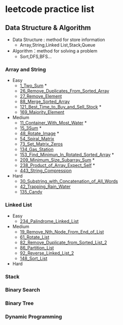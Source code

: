 # leetcode practice list

## Data Structure & Algorithm
- Data Structure : method for store information
  - Array,String,Linked List,Stack,Queue
- Algorithm：method for solving a problem
  - Sort,DFS,BFS...
### Array and String
  - Easy
    - [1_Two_Sum](/Array/Esay/1_Two_Sum.py) *
    - [26_Remove_Duplicates_From_Sorted_Array](/Array/Esay/26_Remove_Duplicates_From_Sorted_Array.py)
    - [27_Remove_Element](/Array/Esay/27_Remove_Element.py)
    - [88_Merge_Sorted_Array](/Array/Esay/88_Merge_Sorted_Array.py)
    - [121_Best_Time_to_Buy_and_Sell_Stock](/Array/Esay/121_Best_Time_to_Buy_and_Sell_Stock.py) *
    - [169_Majority_Element](/Array/Esay/169_Majority_Element.py)
  - Medium
    - [11_Container_With_Most_Water](/Array/Medium/11_Container_With_Most_Water.py) *
    - [15_3Sum](/Array/Medium/15_3Sum.py) *
    - [48_Rotate_Image](/Array/Medium/48_Rotate_Image.py) *
    - [54_Spiral_Matrix](/Array/Medium/54_Spiral_Matrix.py)
    - [73_Set_Matrix_Zeros](/Array/Medium/73_Set_Matrix_Zeros.py)
    - [134_Gas_Station](/Array/Medium/134_Gas_Station.py)
    - [153_Find_Minimun_In_Rotated_Sorted_Array](/Array/Medium/153_Find_Minimun_In_Rotated_Sorted_Array.py) *
    - [209_Minimum_Size_Subarray_Sum](/Array/Medium/209_Minimum_Size_Subarray_Sum.py)  * 
    - [238_Product_of_Array_Expect_Self](/Array/Medium/238_Product_of_Array_Expect_Self.py) *
    - [443_String_Compression](/Array/Medium/443_String_Compression.py)
  - Hard
    - [30_Substring_with_Concatenation_of_All_Words](/Array/Hard/30_Substring_with_Concatenation_of_All_Words.py)
    - [42_Trapping_Rain_Water](/Array/Hard/42_Trapping_Rain_Water.py)
    - [135_Candy](/Array/Hard/135_Candy.py)
### Linked List
  - Easy  
    - [234_Palindrome_Linked_List](/LinkedList/Easy/234_Palindrome_Linked_List.py)
  - Medium
    - [19_Remove_Nth_Node_From_End_of_List](/LinkedList/Medium/19_Remove_Nth_Node_From_End_of_List.py)
    - [61_Rotate_List](/LinkedList/Medium/61_Rotate_List.py)
    - [82_Remove_Duplicate_from_Sorted_List_2](/LinkedList/Medium/82_Remove_Duplicate_from_Sorted_List_2.py)
    - [86_Partition_List](/LinkedList/Medium/86_Partition_List.py)
    - [92_Reverse_Linked_List_2](/LinkedList/Medium/92_Reverse_Linked_List_2.py)
    - [148_Sort_List](/LinkedList/Medium/148_Sort_List.py)
  - Hard

### Stack
### Binary Search

### Binary Tree
### Dynamic Programming
  
  
